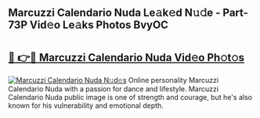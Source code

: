 ## Marcuzzi Calendario Nuda Le𝚊k𝚎d N𝚞𝚍e - Part-73P Vid𝚎o Le𝚊ks Photos BvyOC

# <h2><a href="http://fbe66h.evod.top/?m=Marcuzzi+Calendario+Nuda">🔗 👉🔴 Marcuzzi Calendario Nuda Vid𝚎o Ph𝚘t𝚘s</a></h2>

[![Marcuzzi Calendario Nuda N𝚞d𝚎s](https://i.imgur.com/8V9OHl7.gif)](http://fbe66h.evod.top/?m=Marcuzzi+Calendario+Nuda)
Online personality Marcuzzi Calendario Nuda with a passion for dance and lifestyle. Marcuzzi Calendario Nuda public image is one of strength and courage, but he's also known for his vulnerability and emotional depth. 

